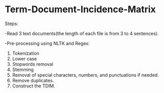 # Term-Document-Incidence-Matrix

Steps:

-Read 3 text documents(the length of each file is from 3 to 4 sentences).

-Pre-processing using NLTK and Regex:

1.	Tokenization
2.	Lower case
3.	Stopwords removal
4.	Stemming
5.	Removal of special characters, numbers, and punctuations if needed.
6.	Remove duplicates.
7.	Construct the TDIM.



